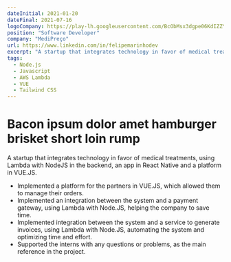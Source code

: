 ```yaml
---
dateInitial: 2021-01-20
dateFinal: 2021-07-16
logoCompany: https://play-lh.googleusercontent.com/BcObMsx3dgpe06KdIZZYGVB0kJLht9_Kem10U5AROaTs_VlA_oas75ZWQk95z76uEA=w480-h960
position: "Software Developer"
company: "MediPreço"
url: https://www.linkedin.com/in/felipemarinhodev
excerpt: "A startup that integrates technology in favor of medical treatments, using Lambda with NodeJS in the backend, an app in React Native and a platform in VUE.JS."
tags:
  - Node.js
  - Javascript
  - AWS Lambda
  - VUE
  - Tailwind CSS
---
```


# Bacon ipsum dolor amet hamburger brisket short loin rump

A startup that integrates technology in favor of medical treatments, using Lambda with NodeJS in the backend, an app in React Native and a platform in VUE.JS.
- Implemented a platform for the partners in VUE.JS, which allowed them to manage their orders.
- Implemented an integration between the system and a payment gateway, using Lambda with Node.JS, helping the company to save time.
- Implemented integration between the system and a service to generate invoices, using Lambda with Node.JS, automating the system and optimizing time and effort.
- Supported the interns with any questions or problems, as the main reference in the project.

